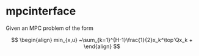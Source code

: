# mpcinterface
Given an MPC problem of the form

$$
\begin{align}
min_{x,u} ~\sum_{k=1}^{H-1}\frac{1}{2}x_k^\top'Qx_k +
\end{align} 
$$
